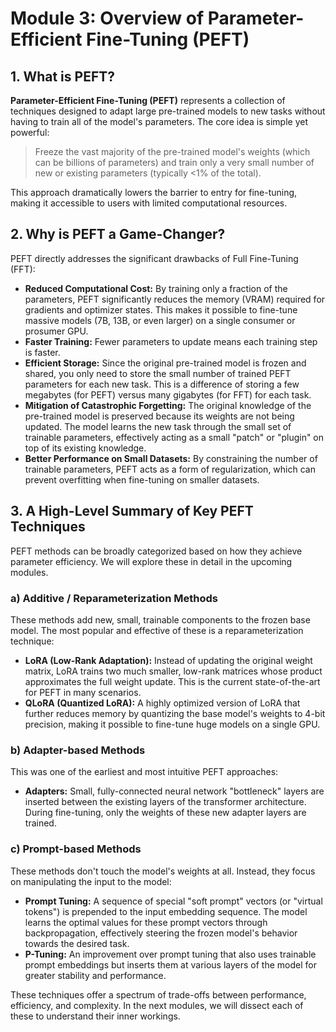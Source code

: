 # Module 3: Overview of Parameter-Efficient Fine-Tuning (PEFT)

## 1. What is PEFT?

**Parameter-Efficient Fine-Tuning (PEFT)** represents a collection of techniques designed to adapt large pre-trained models to new tasks without having to train all of the model's parameters. The core idea is simple yet powerful:

> Freeze the vast majority of the pre-trained model's weights (which can be billions of parameters) and train only a very small number of new or existing parameters (typically <1% of the total).

This approach dramatically lowers the barrier to entry for fine-tuning, making it accessible to users with limited computational resources.

## 2. Why is PEFT a Game-Changer?

PEFT directly addresses the significant drawbacks of Full Fine-Tuning (FFT):

-   **Reduced Computational Cost:** By training only a fraction of the parameters, PEFT significantly reduces the memory (VRAM) required for gradients and optimizer states. This makes it possible to fine-tune massive models (7B, 13B, or even larger) on a single consumer or prosumer GPU.
-   **Faster Training:** Fewer parameters to update means each training step is faster.
-   **Efficient Storage:** Since the original pre-trained model is frozen and shared, you only need to store the small number of trained PEFT parameters for each new task. This is a difference of storing a few megabytes (for PEFT) versus many gigabytes (for FFT) for each task.
-   **Mitigation of Catastrophic Forgetting:** The original knowledge of the pre-trained model is preserved because its weights are not being updated. The model learns the new task through the small set of trainable parameters, effectively acting as a small "patch" or "plugin" on top of its existing knowledge.
-   **Better Performance on Small Datasets:** By constraining the number of trainable parameters, PEFT acts as a form of regularization, which can prevent overfitting when fine-tuning on smaller datasets.

## 3. A High-Level Summary of Key PEFT Techniques

PEFT methods can be broadly categorized based on how they achieve parameter efficiency. We will explore these in detail in the upcoming modules.

### a) Additive / Reparameterization Methods

These methods add new, small, trainable components to the frozen base model. The most popular and effective of these is a reparameterization technique:

-   **LoRA (Low-Rank Adaptation):** Instead of updating the original weight matrix, LoRA trains two much smaller, low-rank matrices whose product approximates the full weight update. This is the current state-of-the-art for PEFT in many scenarios.
-   **QLoRA (Quantized LoRA):** A highly optimized version of LoRA that further reduces memory by quantizing the base model's weights to 4-bit precision, making it possible to fine-tune huge models on a single GPU.

### b) Adapter-based Methods

This was one of the earliest and most intuitive PEFT approaches:

-   **Adapters:** Small, fully-connected neural network "bottleneck" layers are inserted between the existing layers of the transformer architecture. During fine-tuning, only the weights of these new adapter layers are trained.

### c) Prompt-based Methods

These methods don't touch the model's weights at all. Instead, they focus on manipulating the input to the model:

-   **Prompt Tuning:** A sequence of special "soft prompt" vectors (or "virtual tokens") is prepended to the input embedding sequence. The model learns the optimal values for these prompt vectors through backpropagation, effectively steering the frozen model's behavior towards the desired task.
-   **P-Tuning:** An improvement over prompt tuning that also uses trainable prompt embeddings but inserts them at various layers of the model for greater stability and performance.

These techniques offer a spectrum of trade-offs between performance, efficiency, and complexity. In the next modules, we will dissect each of these to understand their inner workings.
